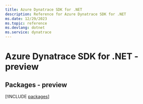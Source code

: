 ```yaml
---
title: Azure Dynatrace SDK for .NET
description: Reference for Azure Dynatrace SDK for .NET
ms.date: 12/29/2023
ms.topic: reference
ms.devlang: dotnet
ms.service: dynatrace
---
```

# Azure Dynatrace SDK for .NET - preview
## Packages - preview
[!INCLUDE [packages](dynatrace-index.md)]